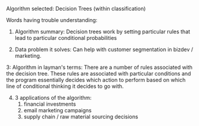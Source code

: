 Algorithm selected: Decision Trees (within classification)

Words having trouble understanding:

1. Algorithm summary: Decision trees work by setting particular rules that lead to particular conditional probabilities

2. Data problem it solves: Can help with customer segmentation in bizdev / marketing.

3: Algorithm in layman's terms: There are a number of rules associated with the decision tree. These rules are associated with particular conditions and the program essentially decides which action to perform based on which line of conditional thinking it decides to go with.

4. 3 applications of the algorithm: 
	1) financial investments
	2) email marketing campaigns
	3) supply chain / raw material sourcing decisions
